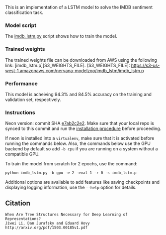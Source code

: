 
This is an implementation of a LSTM model to solve the IMDB sentiment classification task.


### Model script


The [imdb_lstm.py](https://github.com/nervanazoo/NervanaModelZoo/blob/master/NLP/SentimentClassification/IMDB/imdb_lstm.py)
script shows how to train the model.

### Trained weights

The trained weights file can be downloaded from AWS using the following link:
[imdb_lstm.p][S3_WEIGHTS_FILE].
[S3_WEIGHTS_FILE]: https://s3-us-west-1.amazonaws.com/nervana-modelzoo/imdb_lstm/imdb_lstm.p

### Performance

This model is acheiving 94.3% and 84.5% accuracy on the training and validation set, respectively.

### Instructions

Neon version: commit SHA
[e7ab2c2e2](https://github.com/NervanaSystems/neon/commit/e7ab2c2e27f113a4d36d17ba8c79546faed7d916).
Make sure that your local repo is synced to this commit and run the [installation procedure](http://neon.nervanasys.com/docs/latest/user_guide.html#installation) before proceeding.

If neon is installed into a `virtualenv`, make sure that it is activated before running the commands below.  Also, the commands below use the GPU backend by default so add `-b cpu` if you are running on a system without a compatible GPU.

To train the model from scratch for 2 epochs, use the command:
```
python imdb_lstm.py -b gpu -e 2 -eval 1 -r 0 -s imdb_lstm.p
```

Additional options are available to add features like saving checkpoints and displaying logging information, use the `--help` option for details.


## Citation

```
When Are Tree Structures Necessary for Deep Learning of Representations?
Jiwei Li, Dan Jurafsky and Eduard Hovy
http://arxiv.org/pdf/1503.00185v1.pdf
```


